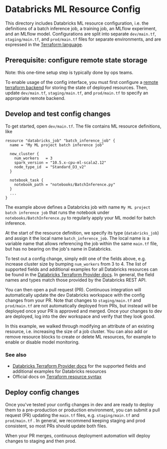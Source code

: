 # Databricks ML Resource Config
This directory includes Databricks ML resource configuration, i.e. the definitions of a batch
inference job, a training job, an MLflow experiment, and an MLflow model.
Configurations are split into separate `dev/main.tf`, `staging/main.tf`, and `prod/main.tf` files
for separate environments, and are expressed in the [Terraform language](https://www.terraform.io/language#terraform-language-documentation). 

## Prerequisite: configure remote state storage
Note: this one-time setup step is typically done by ops teams.

To enable usage of the config interface, you must first configure a [remote terraform backend](https://www.terraform.io/language/settings/backends) for storing the state of
deployed resources. Then, update `dev/main.tf`, `staging/main.tf`, and `prod/main.tf` to specify
an appropriate remote backend. 

 
## Develop and test config changes
To get started, open `dev/main.tf`.  The file contains ML resource definitions, like

```$xslt
resource "databricks_job" "batch_inference_job" {
  name = "My ML project batch inference job"

  new_cluster {
    num_workers   = 3
    spark_version = "10.5.x-cpu-ml-scala2.12"
    node_type_id  = "Standard_D3_v2"
  }

  notebook_task {
    notebook_path = "notebooks/BatchInference.py"
  }
  ...
}
```

The example above defines a Databricks job with name `My ML project batch inference job`
that runs the notebook under `notebooks/BatchInference.py` to regularly apply your ML model
for batch inference. 

At the start of the resource definition, we specify its type (`databricks_job`)
and assign it the local name ``batch_inference_job``. The local name is a variable
name that allows referencing the job within the same ``main.tf`` file, but has no bearing
on the job's name in Databricks.

To test out a config change, simply edit one of the fields above, e.g. 
increase cluster size by bumping `num_workers` from 3 to 4. 
The list of supported fields and additional examples for all Databricks resources can be found in the 
[Databricks Terraform Provider docs](https://registry.terraform.io/providers/databrickslabs/databricks/latest/docs/resources/job).
In general, the field names and types match those provided by the Databricks REST API.

You can then open a pull request (PR). Continuous integration will automatically update the dev Databricks workspace
with the config changes from your PR. Note that changes to `staging/main.tf` and `prod/main.tf` are not automatically deployed from PRs, but instead
will be deployed once your PR is approved and merged. Once your changes to dev are deployed, log into the dev
workspace and verify that they look good.

In this example, we walked through modifying an attribute of an existing resource, i.e. increasing the
size of a job cluster. You can also add or remove resource blocks to create or delete ML resources,
for example to enable or disable model monitoring.

### See also
* [Databricks Terraform Provider docs](https://registry.terraform.io/providers/databrickslabs/databricks/latest/docs/resources/job) for the supported fields and additional examples for Databricks resources
* Official docs on [Terraform resource syntax](https://www.terraform.io/language/resources/syntax#resource-syntax)

## Deploy config changes

Once you've tested your config changes in dev and are ready to deploy them to a pre-production or production
environment, you can submit a pull request (PR) updating the `main.tf` files, e.g. `staging/main.tf` and
`prod/main.tf` . In general, we recommend keeping staging and prod consistent, so most PRs should update both files.

When your PR merges, continuous deployment automation will deploy changes to staging and then prod.

